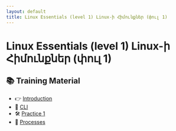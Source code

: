 ```yaml
---
layout: default
title: Linux Essentials (level 1) Linux-ի Հիմունքներ (փուլ 1)
---
```

# Linux Essentials (level 1) Linux-ի Հիմունքներ (փուլ 1) 

## 📚 Training Material

- 👉 [Introduction](1-1-intro.html)
- 🧩 [CLI](1-2-cli.html)
- 🛠️ [Practice 1](1-3-practice.html)
- 🧪 [Processes](2-1-process.html)
